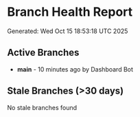 # Branch Health Report
Generated: Wed Oct 15 18:53:18 UTC 2025

## Active Branches
- **main** - 10 minutes ago by Dashboard Bot

## Stale Branches (>30 days)
No stale branches found
